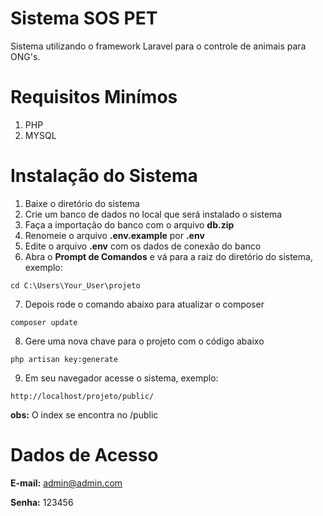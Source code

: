 # Sistema SOS PET

Sistema utilizando o framework Laravel para o controle de animais para ONG's.

# Requisitos Minímos

1. PHP
2. MYSQL


# Instalação do Sistema

1. Baixe o diretório do sistema
2. Crie um banco de dados no local que será instalado o sistema
3. Faça a importação do banco com o arquivo **db.zip**
4. Renomeie o arquivo **.env.example** por **.env**
5. Edite o arquivo **.env** com os dados de conexão do banco
6. Abra o **Prompt de Comandos** e vá para a raiz do diretório do sistema, exemplo:

```
cd C:\Users\Your_User\projeto
```

7. Depois rode o comando abaixo para atualizar o composer

```
composer update
```

8. Gere uma nova chave para o projeto com o código abaixo

```
php artisan key:generate
```

9. Em seu navegador acesse o sistema, exemplo:

```
http://localhost/projeto/public/
```

**obs:** O index se encontra no /public

# Dados de Acesso
**E-mail:** admin@admin.com

**Senha:** 123456

